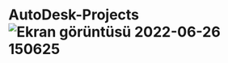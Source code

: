 # AutoDesk-Projects![Ekran görüntüsü 2022-06-26 150625](https://user-images.githubusercontent.com/108221893/175813303-a231b9ee-047f-41d0-9b7b-e26c8c29c69f.png)
